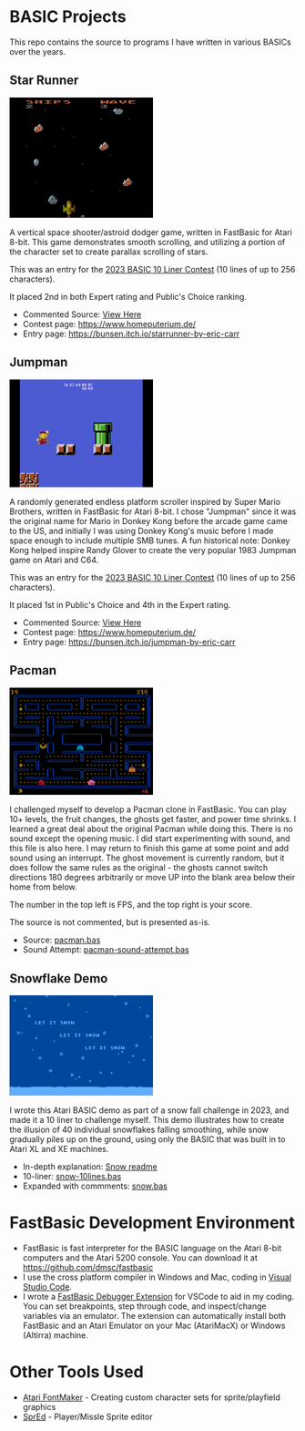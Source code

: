 # BASIC Projects

This repo contains the source to programs I have written in various BASICs over the years.





## Star Runner
<img src="StarRunner/StarRunner.png" width="50%">

A vertical space shooter/astroid dodger game, written in FastBasic for Atari 8-bit. This game demonstrates smooth scrolling, and utilizing a portion of the character set to create parallax scrolling of stars.

This was an entry for the [2023 BASIC 10 Liner Contest](https://www.homeputerium.de/) (10 lines of up to 256 characters).

It placed 2nd in both Expert rating and Public's Choice ranking.

 * Commented Source: [View Here](StarRunner/StarRunner-commented-source.bas)
 * Contest page: https://www.homeputerium.de/
 * Entry page: https://bunsen.itch.io/starrunner-by-eric-carr



## Jumpman
<img src="Jumpman/Jumpman-screenshot.png" width="50%">

A randomly generated endless platform scroller inspired by Super Mario Brothers, written in FastBasic for Atari 8-bit. I chose "Jumpman" since it was the original name for Mario in Donkey Kong before the arcade game came to the US, and initially I was using Donkey Kong's music before I made space enough to include multiple SMB tunes. A fun historical note:  Donkey Kong helped inspire Randy Glover to create the very popular 1983 Jumpman game on Atari and C64.

This was an entry for the [2023 BASIC 10 Liner Contest](https://www.homeputerium.de/) (10 lines of up to 256 characters).

It placed 1st in Public's Choice and 4th in the Expert rating.

 * Commented Source: [View Here](Jumpman/Jumpman-commented-source.bas)
 * Contest page: https://www.homeputerium.de/
 * Entry page: https://bunsen.itch.io/jumpman-by-eric-carr



 ## Pacman
<img src="Pacman/pacman.png" width="50%">

I challenged myself to develop a Pacman clone in FastBasic. You can play 10+ levels, the fruit changes, the ghosts get faster, and power time shrinks.  I learned a great deal about the original Pacman while doing this. There is no sound except the opening music. I did start experimenting with sound, and this file is also here. I may return to finish this game at some point and add sound using an interrupt. The ghost movement is currently random, but it does follow the same rules as the original - the ghosts cannot switch directions 180 degrees arbitrarily or move UP into the blank area below their home from below.

The number in the top left is FPS, and the top right is your score.

The source is not commented, but is presented as-is. 

 * Source: [pacman.bas](Pacman/pacman.bas)
 * Sound Attempt: [pacman-sound-attempt.bas](Pacman/pacman-sound-attempt.bas)
 
## Snowflake Demo
<img src="Snow/img/snow-1.png" width="50%">

I wrote this Atari BASIC demo as part of a snow fall challenge in 2023, and made it a 10 liner to challenge myself. This demo illustrates how to create the illusion of 40 individual snowflakes falling smoothing, while snow gradually piles up on the ground, using only the BASIC that was built in to Atari XL and XE machines.


 * In-depth explanation: [Snow readme](Snow/README.md)
 * 10-liner: [snow-10lines.bas](Snow/snow-10lines.bas)
 * Expanded with commments: [snow.bas](Snow/snow.bas)
 


# FastBasic Development Environment
* FastBasic is fast interpreter for the BASIC language on the Atari 8-bit computers and the Atari 5200 console.  You can download it at https://github.com/dmsc/fastbasic
* I use the cross platform compiler in Windows and Mac, coding in [Visual Studio Code](https://code.visualstudio.com/).
* I wrote a [FastBasic Debugger Extension](https://marketplace.visualstudio.com/items?itemName=EricCarr.fastbasic-debugger) for VSCode to aid in my coding. You can set breakpoints, step through code, and inspect/change variables via an emulator. The extension can automatically install both FastBasic and an Atari Emulator on your Mac (AtariMacX) or Windows (Altirra) machine.

# Other Tools Used
* [Atari FontMaker](https://github.com/matosimi/atari-fontmaker) - Creating custom character sets for sprite/playfield graphics
* [SprEd](https://bocianu.gitlab.io/spred) - Player/Missle Sprite editor